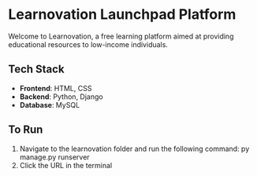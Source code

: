 # Learnovation Launchpad Platform
Welcome to Learnovation, a free learning platform aimed at providing educational resources to low-income individuals.


## Tech Stack

- **Frontend**: HTML, CSS
- **Backend**: Python, Django
- **Database**: MySQL



## To Run
1. Navigate to the learnovation folder and run the following command:
py manage.py runserver
2. Click the URL in the terminal
